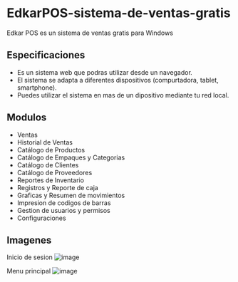 # EdkarPOS-sistema-de-ventas-gratis
Edkar POS es un sistema de ventas gratis para Windows

## Especificaciones
- Es un sistema web que podras utilizar desde un navegador.
- El sistema se adapta a diferentes dispositivos (compurtadora, tablet, smartphone).
- Puedes utilizar el sistema en mas de un dipositivo mediante tu red local.

## Modulos
- Ventas
- Historial de Ventas
- Catálogo de Productos
- Catálogo de Empaques y Categorias
- Catálogo de Clientes
- Catálogo de Proveedores
- Reportes de Inventario
- Registros y Reporte de caja
- Graficas y Resumen de movimientos
- Impresion de codigos de barras
- Gestion de usuarios y permisos
- Configuraciones

## Imagenes
Inicio de sesion
![image](https://github.com/user-attachments/assets/be6d8ec8-8508-4baa-a99f-b7ba99d0fb61)

Menu principal
![image](https://github.com/user-attachments/assets/d034d2f1-e18f-4d39-b213-7a042da132a2)


